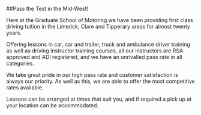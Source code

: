 ##Pass the Test in the Mid-West!

Here at the Graduate School of Motoring we have been providing first class driving tuition in the Limerick, Clare and Tipperary areas for almost twenty years.  

Offering lessons in car, car and trailer, truck and ambulance driver training as well as driving instructor training courses, all our instructors are RSA approved and ADI registered, and we have an unrivalled pass rate in all categories.

We take great pride in our high pass rate and customer satisfaction is always our priority. As well as this, we are able to offer the most competitive rates available.

Lessons can be arranged at times that suit you, and if required a pick up at your location can be accommodated.
